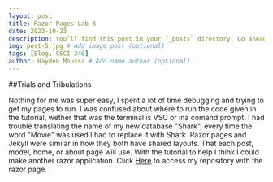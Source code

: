 ```yaml
---
layout: post
title: Razor Pages Lab 8
date: 2023-10-23
description: You’ll find this post in your `_posts` directory. Go ahead and edit it and re-build the site to see your changes. # Add post description (optional)
img: post-5.jpg # Add image post (optional)
tags: [Blog, CSCI 340]
author: Hayden Moussa # Add name author (optional)
---
```


##Trials and Tribulations 

Nothing for me was super easy, I spent a lot of time debugging and trying to get my pages to run. I was confused about where to run the code given in the tutorial, wether that was the terminal is VSC or ina comand prompt. I had trouble translating the name of my new database "Shark", every time the word "Movie" was used I had to replace it with Shark. Razor pages and Jekyll were similar in how they both have shared layouts. That each post, model, home, or about page will use. With the tutorial to help I think I could make another razor application. Click [Here](https://github.com/HaydenMoussa/csci340lab8/tree/main) to access my repository with the razor page. 

